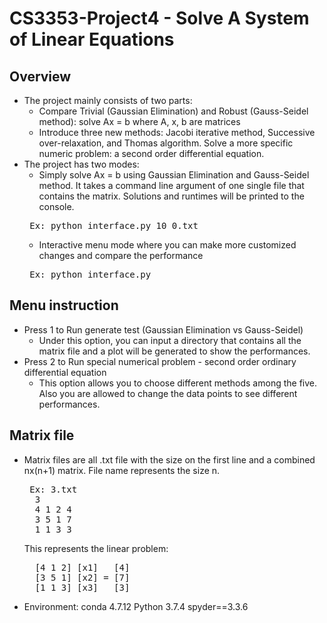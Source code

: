 # CS3353-Project4 - Solve A System of Linear Equations

## Overview
- The project mainly consists of two parts:
    - Compare Trivial (Gaussian Elimination) and Robust (Gauss-Seidel method): solve Ax = b where A, x, b are matrices
    - Introduce three new methods: Jacobi iterative method, Successive over-relaxation, and Thomas algorithm. Solve a more specific numeric problem: a second order differential equation. 
- The project has two modes:
    - Simply solve Ax = b using Gaussian Elimination and Gauss-Seidel method. It takes a command line argument of one single file that contains the matrix. Solutions and runtimes will be printed to the console.
    <pre> Ex: python interface.py 10_0.txt</pre>
    - Interactive menu mode where you can make more customized changes and compare the performance
    <pre> Ex: python interface.py </pre>

## Menu instruction
- Press 1 to Run generate test (Gaussian Elimination vs Gauss-Seidel)
    - Under this option, you can input a directory that contains all the matrix file and a plot will be generated to show the performances.
- Press 2 to Run special numerical problem - second order ordinary differential equation
    - This option allows you to choose different methods among the five. Also you are allowed to change the data points to see different performances.

## Matrix file
- Matrix files are all .txt file with the size on the first line and a combined nx(n+1) matrix. File name represents the size n.
    <pre> Ex: 3.txt
    3
    4 1 2 4
    3 5 1 7
    1 1 3 3</pre>
    This represents the linear problem:
    <pre>
    [4 1 2] [x1]   [4]
    [3 5 1] [x2] = [7]
    [1 1 3] [x3]   [3]</pre>



- Environment: conda 4.7.12    Python 3.7.4    spyder==3.3.6
